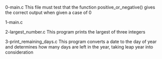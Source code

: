 0-main.c
This file must test that the function positive_or_negative() gives the correct output when given a case of 0

1-main.c

2-largest_number.c
This program prints the largest of three integers

3-print_remaining_days.c
This program converts a date to the day of year and determines how many days are left in the year, taking leap year into consideration

